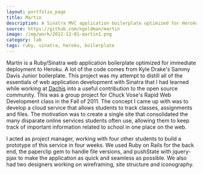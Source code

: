 ```yaml
---
layout: portfolio_page
title: Martin
description: A Sinatra MVC application boilerplate optimized for Heroku.
source: https://github.com/ngoldman/martin
image: /img/work/2012-12-01-martin1.png
category: lab
tags: ruby, sinatra, heroku, boilerplate
---
```


Martin is a Ruby/Sinatra web application boilerplate optimized for immediate
deployment to Heroku. A lot of the code comes from Kyle Drake's
Sammy Davis Junior boilerplate. This project was my attempt to distill all of
the essentials of web application development with Sinatra that I had learned
while working at [Dachis](http://www.dachisgroup.com/)
into a useful contribution to the open source community.
This was a group project for Chuck Vose's Rapid Web Development class in the
Fall of 2011. The concept I came up with was to develop a cloud service that
allows students to track classes, assignments and files. The motivation was to
create a single site that consolidated the many disparate online services
students often use, allowing them to keep track of important information related
to school in one place on the web.

I acted as project manager, working with four other students to build a
prototype of this service in four weeks. We used Ruby on Rails for the back end,
the paperclip gem to handle file versions, and pushState with jquery-pjax to
make the application as quick and seamless as possible. We also had two
designers working on wireframing, site structure and iconography.
